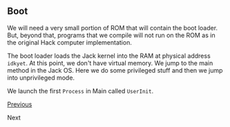 ## Boot

We will need a very small portion of ROM that will contain the boot loader.
But, beyond that, programs that we compile will not run on the ROM as in the
original Hack computer implementation.

The boot loader loads the Jack kernel into the RAM at physical address `idkyet`.
At this point, we don't have virtual memory. We jump to the main method in the
Jack OS. Here we do some privileged stuff and then we jump into unprivileged
mode.

We launch the first `Process` in Main called `UserInit`.

[Previous](memlay.md)

Next
